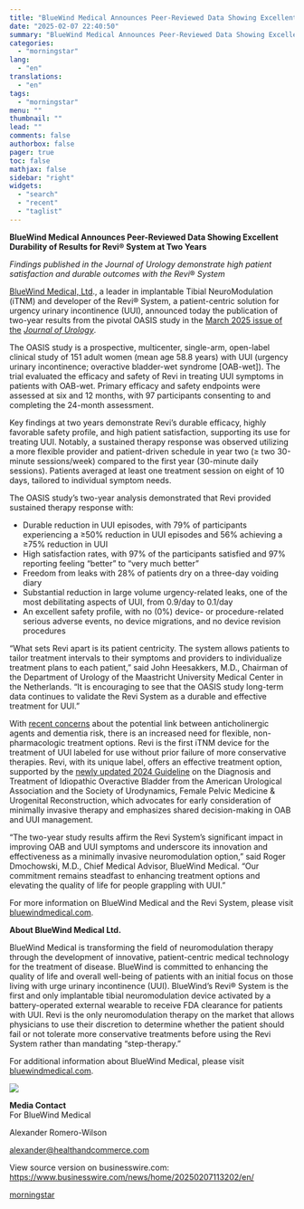 ```yaml
---
title: "BlueWind Medical Announces Peer-Reviewed Data Showing Excellent Durability of Results for Revi® System at Two Years"
date: "2025-02-07 22:40:50"
summary: "BlueWind Medical Announces Peer-Reviewed Data Showing Excellent Durability of Results for Revi® System at Two Years Findings published in the Journal of Urology demonstrate high patient satisfaction and durable outcomes with the Revi® System BlueWind Medical, Ltd., a leader in implantable Tibial NeuroModulation (iTNM) and developer of the Revi® System,..."
categories:
  - "morningstar"
lang:
  - "en"
translations:
  - "en"
tags:
  - "morningstar"
menu: ""
thumbnail: ""
lead: ""
comments: false
authorbox: false
pager: true
toc: false
mathjax: false
sidebar: "right"
widgets:
  - "search"
  - "recent"
  - "taglist"
---
```


**BlueWind Medical Announces Peer-Reviewed Data Showing Excellent Durability of Results for Revi® System at Two Years**

*Findings published in the Journal of Urology demonstrate high patient satisfaction and durable outcomes with the Revi*® *System*

[BlueWind Medical, Ltd](https://cts.businesswire.com/ct/CT?id=smartlink&url=https%3A%2F%2Fbluewindmedical.com%2F&esheet=54201699&newsitemid=20250207113202&lan=en-US&anchor=BlueWind+Medical%2C+Ltd&index=1&md5=d6cf6fab53de923a8a2858516a660b0b)., a leader in implantable Tibial NeuroModulation (iTNM) and developer of the Revi® System, a patient-centric solution for urgency urinary incontinence (UUI), announced today the publication of two-year results from the pivotal OASIS study in the [March 2025 issue of the](https://cts.businesswire.com/ct/CT?id=smartlink&url=https%3A%2F%2Fwww.auajournals.org%2Fdoi%2F10.1097%2FJU.0000000000004328&esheet=54201699&newsitemid=20250207113202&lan=en-US&anchor=March+2025+issue+of+the&index=2&md5=b57861a2e2cc4eb18615e3b85e695de2) [*Journal of Urology*](https://cts.businesswire.com/ct/CT?id=smartlink&url=https%3A%2F%2Fwww.auajournals.org%2Fdoi%2F10.1097%2FJU.0000000000004328&esheet=54201699&newsitemid=20250207113202&lan=en-US&anchor=Journal+of+Urology&index=3&md5=3af46a6618b052d7b4ab84264a22a1ab).

The OASIS study is a prospective, multicenter, single-arm, open-label clinical study of 151 adult women (mean age 58.8 years) with UUI (urgency urinary incontinence; overactive bladder-wet syndrome [OAB-wet]). The trial evaluated the efficacy and safety of Revi in treating UUI symptoms in patients with OAB-wet. Primary efficacy and safety endpoints were assessed at six and 12 months, with 97 participants consenting to and completing the 24-month assessment.

Key findings at two years demonstrate Revi’s durable efficacy, highly favorable safety profile, and high patient satisfaction, supporting its use for treating UUI. Notably, a sustained therapy response was observed utilizing a more flexible provider and patient-driven schedule in year two (≥ two 30-minute sessions/week) compared to the first year (30-minute daily sessions). Patients averaged at least one treatment session on eight of 10 days, tailored to individual symptom needs.

The OASIS study’s two-year analysis demonstrated that Revi provided sustained therapy response with:

* Durable reduction in UUI episodes, with 79% of participants experiencing a ≥50% reduction in UUI episodes and 56% achieving a ≥75% reduction in UUI
* High satisfaction rates, with 97% of the participants satisfied and 97% reporting feeling “better” to “very much better”
* Freedom from leaks with 28% of patients dry on a three-day voiding diary
* Substantial reduction in large volume urgency-related leaks, one of the most debilitating aspects of UUI, from 0.9/day to 0.1/day
* An excellent safety profile, with no (0%) device- or procedure-related serious adverse events, no device migrations, and no device revision procedures

“What sets Revi apart is its patient centricity. The system allows patients to tailor treatment intervals to their symptoms and providers to individualize treatment plans to each patient,” said John Heesakkers, M.D., Chairman of the Department of Urology of the Maastricht University Medical Center in the Netherlands. “It is encouraging to see that the OASIS study long-term data continues to validate the Revi System as a durable and effective treatment for UUI.”

With [recent concerns](https://cts.businesswire.com/ct/CT?id=smartlink&url=https%3A%2F%2Fjamanetwork.com%2Fjournals%2Fjamainternalmedicine%2Ffullarticle%2F2736353&esheet=54201699&newsitemid=20250207113202&lan=en-US&anchor=recent+concerns&index=4&md5=7b93b1793ca2d02a5afefe08b1bc837c) about the potential link between anticholinergic agents and dementia risk, there is an increased need for flexible, non-pharmacologic treatment options. Revi is the first iTNM device for the treatment of UUI labeled for use without prior failure of more conservative therapies. Revi, with its unique label, offers an effective treatment option, supported by the [newly updated 2024 Guideline](https://cts.businesswire.com/ct/CT?id=smartlink&url=https%3A%2F%2Fwww.auanet.org%2Fguidelines-and-quality%2Fguidelines%2Fidiopathic-overactive-bladder&esheet=54201699&newsitemid=20250207113202&lan=en-US&anchor=newly+updated+2024+Guideline&index=5&md5=6ead6faaa4c22055c5eeb19f8e4b5d8a) on the Diagnosis and Treatment of Idiopathic Overactive Bladder from the American Urological Association and the Society of Urodynamics, Female Pelvic Medicine & Urogenital Reconstruction, which advocates for early consideration of minimally invasive therapy and emphasizes shared decision-making in OAB and UUI management.

“The two-year study results affirm the Revi System’s significant impact in improving OAB and UUI symptoms and underscore its innovation and effectiveness as a minimally invasive neuromodulation option,” said Roger Dmochowski, M.D., Chief Medical Advisor, BlueWind Medical. “Our commitment remains steadfast to enhancing treatment options and elevating the quality of life for people grappling with UUI.”

For more information on BlueWind Medical and the Revi System, please visit [bluewindmedical.com](https://cts.businesswire.com/ct/CT?id=smartlink&url=https%3A%2F%2Fbluewindmedical.com%2F&esheet=54201699&newsitemid=20250207113202&lan=en-US&anchor=bluewindmedical.com&index=6&md5=1eaf0d0ed7786e15c836b071cf5774eb).

**About BlueWind Medical Ltd.**

BlueWind Medical is transforming the field of neuromodulation therapy through the development of innovative, patient-centric medical technology for the treatment of disease. BlueWind is committed to enhancing the quality of life and overall well-being of patients with an initial focus on those living with urge urinary incontinence (UUI). BlueWind’s Revi® System is the first and only implantable tibial neuromodulation device activated by a battery-operated external wearable to receive FDA clearance for patients with UUI. Revi is the only neuromodulation therapy on the market that allows physicians to use their discretion to determine whether the patient should fail or not tolerate more conservative treatments before using the Revi System rather than mandating “step-therapy.”

For additional information about BlueWind Medical, please visit [bluewindmedical.com](https://cts.businesswire.com/ct/CT?id=smartlink&url=https%3A%2F%2Fbluewindmedical.com%2F&esheet=54201699&newsitemid=20250207113202&lan=en-US&anchor=bluewindmedical.com&index=7&md5=ff7e5942e777a304eef60017b94dd211).

 ![](https://cts.businesswire.com/ct/CT?id=bwnews&sty=20250207113202r1&sid=mstr3&distro=nx&lang=en)

**Media Contact**  
For BlueWind Medical
  
Alexander Romero-Wilson
  
[alexander@healthandcommerce.com](mailto:alexander@healthandcommerce.com)

View source version on businesswire.com: <https://www.businesswire.com/news/home/20250207113202/en/>

[morningstar](https://www.morningstar.com/news/business-wire/20250207113202/bluewind-medical-announces-peer-reviewed-data-showing-excellent-durability-of-results-for-revi-system-at-two-years)
